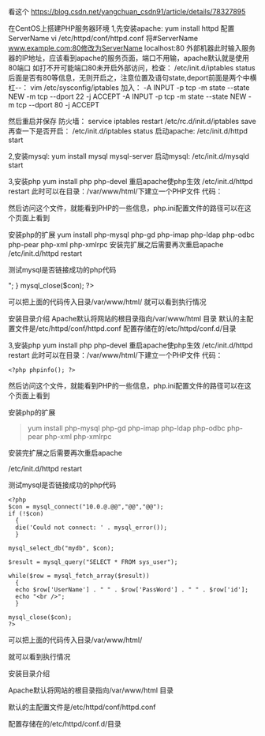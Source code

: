 看这个
https://blog.csdn.net/yangchuan_csdn91/article/details/78327895

在CentOS上搭建PHP服务器环境
1,先安装apache:
yum install httpd
配置ServerName
vi /etc/httpd/conf/httpd.conf
将#ServerName www.example.com:80修改为ServerName localhost:80
外部机器此时输入服务器的IP地址，应该看到apache的服务页面，端口不用输，apache默认就是使用80端口
如打不开可能端口80未开启外部访问，检查：
/etc/init.d/iptables status
后面是否有80等信息，无则开启之，注意位置及语句state,deport前面是两个中横杠--：
vim /etc/sysconfig/iptables
加入：
-A INPUT -p tcp -m state --state NEW -m tcp --dport 22 -j ACCEPT
-A INPUT -p tcp -m state --state NEW -m tcp --dport 80 -j ACCEPT

然后重启并保存 防火墙：
service iptables restart
/etc/rc.d/init.d/iptables save
再查一下是否开启：
/etc/init.d/iptables status
启动apache:
/etc/init.d/httpd start



2,安装mysql:
yum install mysql mysql-server
启动mysql:
/etc/init.d/mysqld start

3,安装php
yum install php php-devel
重启apache使php生效
/etc/init.d/httpd restart
此时可以在目录：/var/www/html/下建立一个PHP文件
代码：
<?php phpinfo(); ?>
然后访问这个文件，就能看到PHP的一些信息，php.ini配置文件的路径可以在这个页面上看到

安装php的扩展
yum install php-mysql php-gd php-imap php-ldap php-odbc php-pear php-xml php-xmlrpc
安装完扩展之后需要再次重启apache
/etc/init.d/httpd restart

测试mysql是否链接成功的php代码
<?php
$con = mysql_connect("10.0.@.@@","@@","@@");
if (!$con)
  {
  die('Could not connect: ' . mysql_error());
  }

mysql_select_db("mydb", $con);

$result = mysql_query("SELECT * FROM sys_user");

while($row = mysql_fetch_array($result))
  {
  echo $row['UserName'] . " " . $row['PassWord'] . " " . $row['id'];
  echo "<br />";
  }

mysql_close($con);
?>
可以把上面的代码传入目录/var/www/html/
就可以看到执行情况

安装目录介绍
Apache默认将网站的根目录指向/var/www/html 目录
默认的主配置文件是/etc/httpd/conf/httpd.conf
配置存储在的/etc/httpd/conf.d/目录



3,安装php
yum install php php-devel
重启apache使php生效
/etc/init.d/httpd restart
此时可以在目录：/var/www/html/下建立一个PHP文件
代码：
```
<?php phpinfo(); ?>
```
然后访问这个文件，就能看到PHP的一些信息，php.ini配置文件的路径可以在这个页面上看到

安装php的扩展

> yum install php-mysql php-gd php-imap php-ldap php-odbc php-pear php-xml php-xmlrpc

安装完扩展之后需要再次重启apache

/etc/init.d/httpd restart

测试mysql是否链接成功的php代码
```
<?php
$con = mysql_connect("10.0.@.@@","@@","@@");
if (!$con)
  {
  die('Could not connect: ' . mysql_error());
  }

mysql_select_db("mydb", $con);

$result = mysql_query("SELECT * FROM sys_user");

while($row = mysql_fetch_array($result))
  {
  echo $row['UserName'] . " " . $row['PassWord'] . " " . $row['id'];
  echo "<br />";
  }

mysql_close($con);
?>
```

可以把上面的代码传入目录/var/www/html/

就可以看到执行情况

安装目录介绍

Apache默认将网站的根目录指向/var/www/html 目录

默认的主配置文件是/etc/httpd/conf/httpd.conf

配置存储在的/etc/httpd/conf.d/目录